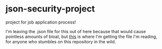 # json-security-project
project for job application process!

I'm leaving the .json file for this out of here because that would cause pointless amounts of bloat, but [this](https://nvd.nist.gov/feeds/json/cve/1.1/nvdcve-1.1-recent.json.zip) is where I'm getting the file I'm reading, for anyone who stumbles on this repository in the wild.
